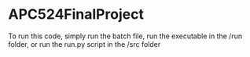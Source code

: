 # APC524FinalProject

To run this code, simply run the batch file, run the executable in the /run folder, or run the run.py script in the /src folder
